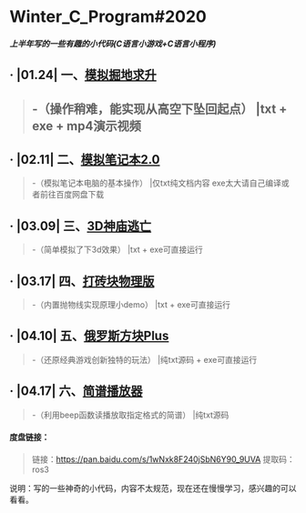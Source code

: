 # Winter_C_Program#2020

##### 上半年写的一些有趣的小代码(C语言小游戏+C语言小程序)

## · |01.24|    一、<u>模拟掘地求升</u>       

> ## -（操作稍难，能实现从高空下坠回起点）   |txt + exe + mp4演示视频

## · |02.11|    二、<u>模拟笔记本2.0</u>  

> -（模拟笔记本电脑的基本操作）          |仅txt纯文档内容  exe太大请自己编译或者前往百度网盘下载

## · |03.09|    三、<u>3D神庙逃亡</u>     

>  -（简单模拟了下3d效果）              |txt + exe可直接运行

## · |03.17|    四、<u>打砖块物理版</u>   

> -（内置抛物线实现原理小demo）          |txt + exe可直接运行

## · |04.10|    五、<u>俄罗斯方块Plus</u> 

> -（还原经典游戏创新独特的玩法）        |纯txt源码 + exe可直接运行

## · |04.17|    六、<u>简谱播放器</u>    

> -（利用beep函数读播放取指定格式的简谱） |纯txt源码

#### 度盘链接：

> 链接：https://pan.baidu.com/s/1wNxk8F240jSbN6Y90_9UVA 
> 提取码：ros3

说明：写的一些神奇的小代码，内容不太规范，现在还在慢慢学习，感兴趣的可以看看。
